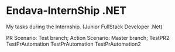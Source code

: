 # Endava-InternShip .NET
My tasks during the Internship. (Junior FullStack Developer .Net)

PR Scenario: Test branch;
Action Scenario: Master branch;
TestPR2
TestPrAutomation
TestPrAutomation
TestPrAutomation2
